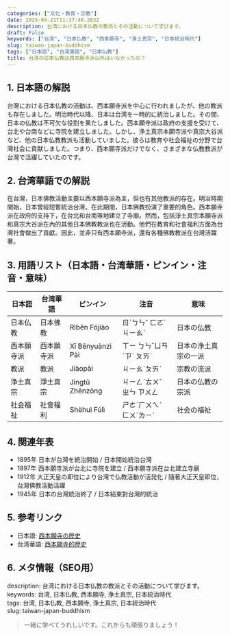 ```yaml
---
categories: ["文化・教育・宗教"]
date: 2025-04-21T11:37:46.283Z
description: 台湾における日本仏教の教派とその活動について学びます。
draft: False
keywords: ["台湾", "日本仏教", "西本願寺", "浄土真宗", "日本統治時代"]
slug: taiwan-japan-buddhism
tags: ["日本語", "台湾華語", "日本仏教"]
title: 台湾の日本仏教は西本願寺派以外はいなかったの？
---
```




## 1. 日本語の解説  
台灣における日本仏教の活動は、西本願寺派を中心に行われましたが、他の教派も存在しました。明治時代以降、日本は台湾を一時的に統治しました。その間、日本の仏教は不可欠な役割を果たしました。西本願寺派は政府の支援を受けて、台北や台南などに寺院を建立しました。しかし、浄土真宗本願寺派や真宗大谷派など、他の日本仏教教派も活動していました。彼らは教育や社会福祉の分野で台灣社会に貢献しました。つまり、西本願寺派だけでなく、さまざまな仏教教派が台灣で活躍していたのです。

## 2. 台湾華語での解説  
在台灣，日本佛教活動主要以西本願寺派為主，但也有其他教派的存在。明治時期開始，日本曾經短暫統治台灣。在此期間，日本佛教扮演了重要的角色。西本願寺派在政府的支持下，在台北和台南等地建立了寺廟。然而，包括淨土真宗本願寺派和真宗大谷派在內的其他日本佛教教派也在活動。他們在教育和社會福利方面為台灣社會做出了貢獻。因此，並非只有西本願寺派，還有各種佛教教派在台灣活躍著。

## 3. 用語リスト（日本語・台湾華語・ピンイン・注音・意味）  
| 日本語        | 台湾華語        | ピンイン       | 注音     | 意味             |
|---------------|----------------|---------------|---------|------------------|
| 日本仏教      | 日本佛教        | Rìběn Fójiào  | ㄖˋㄅㄣˇ ㄈㄛˊㄐㄧㄠˋ | 日本の仏教       |
| 西本願寺派    | 西本願寺派      | Xī Běnyuànzì Pài | ㄒㄧ ㄅㄣˇㄩㄢˋㄗˋ ㄆㄞˋ | 日本の浄土真宗の一派 |
| 教派          | 教派            | Jiàopài      | ㄐㄧㄠˋㄆㄞˋ | 宗教の流派       |
| 浄土真宗      | 淨土真宗        | Jìngtǔ Zhēnzōng | ㄐㄧㄥˋㄊㄨˇ ㄓㄣ ㄗㄨㄥ | 日本の仏教の宗派  |
| 社会福祉      | 社會福利        | Shèhuì Fúlì  | ㄕㄜˋㄏㄨㄟˋ ㄈㄨˊㄌㄧˋ | 社会の福祉       |

## 4. 関連年表  
- 1895年 日本が台灣を統治開始 / 日本開始統治台灣   
- 1897年 西本願寺派が台北に寺院を建立 / 西本願寺派在台北建立寺廟   
- 1912年 大正天皇の即位により台灣で仏教活動が活発化 / 隨著大正天皇即位，台灣佛教活動活躍    
- 1945年 日本の台灣統治終了 / 日本結束對台灣的統治 

## 5. 参考リンク  
- 日本語: [西本願寺の歴史](https://www.bhaku.jp/history/)
- 台湾華語: [西本願寺的歷史](https://www.tbm.or.jp/)

## 6. メタ情報（SEO用）  
description: 台湾における日本仏教の教派とその活動について学びます。  
keywords: 台湾, 日本仏教, 西本願寺, 浄土真宗, 日本統治時代  
tags: 台湾, 日本仏教, 西本願寺, 浄土真宗, 日本統治時代  
slug: taiwan-japan-buddhism

> 一緒に学べてうれしいです。これからも頑張りましょう！